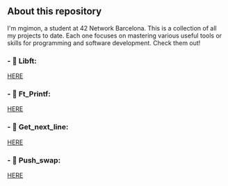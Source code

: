 ## About this repository

I'm mgimon, a student at 42 Network Barcelona. This is a collection of all my projects to date. Each one focuses on mastering various useful tools or skills for programming and software development. Check them out!

### - 🔹 Libft:
[HERE](https://github.com/mgimon/42repo/tree/master/libft)

### - 🔹 Ft_Printf:
[HERE](https://github.com/mgimon/42repo/tree/master/ft_printf)

### - 🔹 Get_next_line:
[HERE](https://github.com/mgimon/42repo/tree/master/get_next_line)

### - 🔹 Push_swap:
[HERE](https://github.com/mgimon/42repo/tree/master/push_swap)
